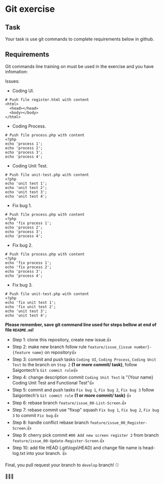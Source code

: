 # Git exercise

## Task

Your task is use git commands to complete requirements below in github.

## Requirements

Git commands line training on must be used in the exercise and you have infomation:

Issues:

- Coding UI.

```
# Push file register.html with content
<html>
  <head></head>
  <body></body>
</html>
```

- Coding Process.

```
# Push file process.php with content
<?php
echo 'process 1';
echo 'process 2';
echo 'process 3';
echo 'process 4';
```

- Coding Unit Test.

```
# Push file unit-test.php with content
<?php
echo 'unit test 1';
echo 'unit test 2';
echo 'unit test 3';
echo 'unit test 4';
```

- Fix bug 1.

```
# Push file process.php with content
<?php
echo 'fix process 1';
echo 'process 2';
echo 'process 3';
echo 'process 4';
```

- Fix bug 2.

```
# Push file process.php with content
<?php
echo 'fix process 1';
echo 'fix process 2';
echo 'process 3';
echo 'process 4';
```

- Fix bug 3.

```
# Push file unit-test.php with content
<?php
echo 'fix unit test 1';
echo 'fix unit test 2';
echo 'unit test 3';
echo 'unit test 4';
```

**Please remember, save git command line used for steps bellow at end of file `README.md`**!

- Step 1: clone this repository, create new issue.:+1:
- Step 2: make new branch follow rule `feature/issue_{issue number}-{feature name}` on repository:+1:
- Step 3: commit and push tasks `Coding UI`, `Coding Process`, `Coding Unit Test` to the branch on `Step 2` **(1 or more commit/ task)**, follow Saigontech's `Git commit rule`:+1:
- Step 4: change description commit `Coding Unit Test` is "{Your name} Coding Unit Test and Functional Test":+1:
- Step 5: commit and push tasks `Fix bug 1`, `Fix bug 2`, `Fix bug 3` follow Saigontech's `Git commit rule` **(1 or more commit/ task)** :+1:
- Step 6: rebase branch `feature/issue_00-List-Screen`.:+1:
- Step 7: rebase commit use "fixup" squash `Fix bug 1`, `Fix bug 2`, `Fix bug 3` to commit `Fix bug`.:+1:
- Step 8: handle conflict rebase branch `feature/issue_00_Register-Screen`.:+1:
- Step 9: cherry pick commit `#00 Add new screen register 2` from branch `feature/issue_00-Update-Register-Screen`.:+1:
- Step 10: add file HEAD (.git\logs\HEAD) and change file name is head-log.txt into your branch. :+1:

Final, you pull request your branch to `develop` branch! :baseball:

:clap::clap::clap:
